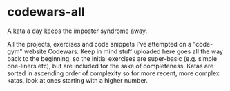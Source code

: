 # codewars-all
A kata a day keeps the imposter syndrome away.

All the projects, exercises and code snippets I've attempted on a "code-gym" website Codewars. Keep in mind stuff uploaded here goes all the way back to the beginning, so the initial exercises are super-basic (e.g. simple one-liners etc), but are included for the sake of completeness. Katas are sorted in ascending order of complexity so for more recent, more complex katas, look at ones starting with a higher number.



